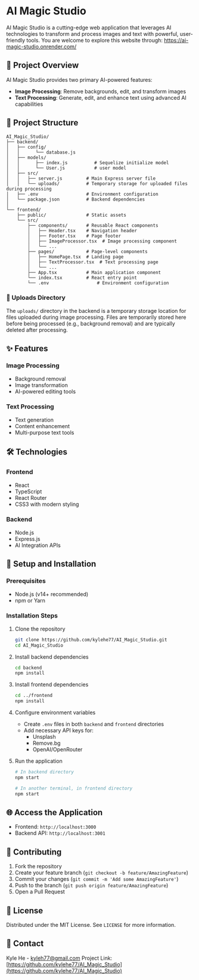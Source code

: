 # AI Magic Studio

AI Magic Studio is a cutting-edge web application that leverages AI technologies to transform and process images and text with powerful, user-friendly tools.
You are welcome to explore this website through: https://ai-magic-studio.onrender.com/

## 🚀 Project Overview

AI Magic Studio provides two primary AI-powered features:

- **Image Processing**: Remove backgrounds, edit, and transform images
- **Text Processing**: Generate, edit, and enhance text using advanced AI capabilities

## 📂 Project Structure

```
AI_Magic_Studio/
├── backend/
│   ├── config/
│   │      └── database.js
│   ├── models/
│   │      ├── index.js          # Sequelize initialize model
│   │      └── User.js           # user model
│   ├── src/
│   │   ├── server.js         # Main Express server file
│   │   └── uploads/          # Temporary storage for uploaded files during processing
│   ├── .env                  # Environment configuration
│   └── package.json          # Backend dependencies
│
└── frontend/
    ├── public/               # Static assets
    └── src/
        ├── components/       # Reusable React components
        │   ├── Header.tsx    # Navigation header
        │   ├── Footer.tsx    # Page footer
        │   ├── ImageProcessor.tsx  # Image processing component
        │   └── ...
        ├── pages/            # Page-level components
        │   ├── HomePage.tsx  # Landing page
        │   ├── TextProcessor.tsx  # Text processing page
        │   └── ...
        ├── App.tsx           # Main application component
        └── index.tsx         # React entry point
        └── .env                  # Environment configuration
```

### 📁 Uploads Directory

The `uploads/` directory in the backend is a temporary storage location for files uploaded during image processing. Files are temporarily stored here before being processed (e.g., background removal) and are typically deleted after processing.

## ✨ Features

### Image Processing

- Background removal
- Image transformation
- AI-powered editing tools

### Text Processing

- Text generation
- Content enhancement
- Multi-purpose text tools

## 🛠 Technologies

### Frontend

- React
- TypeScript
- React Router
- CSS3 with modern styling

### Backend

- Node.js
- Express.js
- AI Integration APIs

## 🔧 Setup and Installation

### Prerequisites

- Node.js (v14+ recommended)
- npm or Yarn

### Installation Steps

1. Clone the repository

   ```bash
   git clone https://github.com/kylehe77/AI_Magic_Studio.git
   cd AI_Magic_Studio
   ```

2. Install backend dependencies

   ```bash
   cd backend
   npm install
   ```

3. Install frontend dependencies

   ```bash
   cd ../frontend
   npm install
   ```

4. Configure environment variables

   - Create `.env` files in both `backend` and `frontend` directories
   - Add necessary API keys for:
     - Unsplash
     - Remove.bg
     - OpenAI/OpenRouter

5. Run the application

   ```bash
   # In backend directory
   npm start

   # In another terminal, in frontend directory
   npm start
   ```

## 🌐 Access the Application

- Frontend: `http://localhost:3000`
- Backend API: `http://localhost:3001`

## 🤝 Contributing

1. Fork the repository
2. Create your feature branch (`git checkout -b feature/AmazingFeature`)
3. Commit your changes (`git commit -m 'Add some AmazingFeature'`)
4. Push to the branch (`git push origin feature/AmazingFeature`)
5. Open a Pull Request

## 📄 License

Distributed under the MIT License. See `LICENSE` for more information.

## 📧 Contact

Kyle He - kyleh77@gmail.com
Project Link: [https://github.com/kylehe77/AI_Magic_Studio](https://github.com/kylehe77/AI_Magic_Studio)
